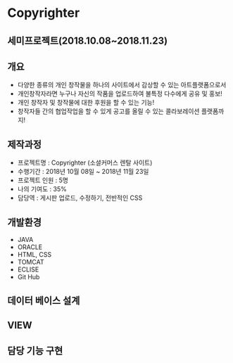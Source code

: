 # Copyrighter

## 세미프로젝트(2018.10.08~2018.11.23)

## 개요
- 다양한 종류의 개인 창작물을 하나의 사이트에서 감상할 수 있는 아트플랫폼으로서 
- 개인창작자라면 누구나 자신의 작품을 업로드하여 불특정 다수에게 공유 및 홍보!
- 개인 창작자 및 창작물에 대한 후원을 할 수 있는 기능!
- 창작자들 간의 협업작업을 할 수 있게 공고를 올릴 수 있는 콜라보레이션 플랫폼까지!

## 제작과정
- 프로젝트명 : Copyrighter (소셜커머스 렌탈 사이트)
- 수행기간 : 2018년 10월 08일 ~ 2018년 11월 23일
- 프로젝트 인원 : 5명
- 나의 기여도 : 35%
- 담당역 : 게시판 업로드, 수정하기, 전반적인 CSS

## 개발환경
- JAVA
- ORACLE
- HTML, CSS
- TOMCAT
- ECLISE
- Git Hub

## 데이터 베이스 설계

## VIEW

## 담당 기능 구현
